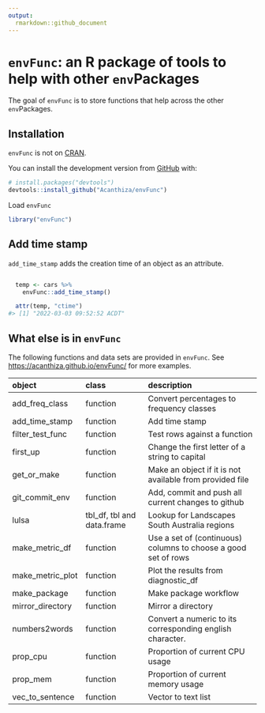 ```yaml
---
output:
  rmarkdown::github_document
---
```


<!-- README.md is generated from README.Rmd. Please edit that file -->



# `envFunc`: an R package of tools to help with other `env`Packages

<!-- badges: start -->
<!-- badges: end -->

The goal of `envFunc` is to store functions that help across the other `env`Packages.

## Installation

`envFunc` is not on [CRAN](https://CRAN.R-project.org).

You can install the development version from [GitHub](https://github.com/) with:

``` r
# install.packages("devtools")
devtools::install_github("Acanthiza/envFunc")
```

Load `envFunc`


```r
library("envFunc")
```

## Add time stamp

`add_time_stamp` adds the creation time of an object as an attribute.


```r

  temp <- cars %>%
    envFunc::add_time_stamp()

  attr(temp, "ctime")
#> [1] "2022-03-03 09:52:52 ACDT"
```

## What else is in `envFunc`

The following functions and data sets are provided in `envFunc`. See https://acanthiza.github.io/envFunc/ for more examples.


|object           |class                      |description                                                    |
|:----------------|:--------------------------|:--------------------------------------------------------------|
|add_freq_class   |function                   |Convert percentages to frequency classes                       |
|add_time_stamp   |function                   |Add time stamp                                                 |
|filter_test_func |function                   |Test rows against a function                                   |
|first_up         |function                   |Change the first letter of a string to capital                 |
|get_or_make      |function                   |Make an object if it is not available from provided file       |
|git_commit_env   |function                   |Add, commit and push all current changes to github             |
|lulsa            |tbl_df, tbl and data.frame |Lookup for Landscapes South Australia regions                  |
|make_metric_df   |function                   |Use a set of (continuous) columns to choose a good set of rows |
|make_metric_plot |function                   |Plot the results from diagnostic_df                            |
|make_package     |function                   |Make package workflow                                          |
|mirror_directory |function                   |Mirror a directory                                             |
|numbers2words    |function                   |Convert a numeric to its corresponding english character.      |
|prop_cpu         |function                   |Proportion of current CPU usage                                |
|prop_mem         |function                   |Proportion of current memory usage                             |
|vec_to_sentence  |function                   |Vector to text list                                            |





